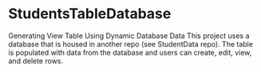 # StudentsTableDatabase
Generating View Table Using Dynamic Database Data
This project uses a database that is housed in another repo (see StudentData repo). The table is populated with data from the database and users can create, edit, view, and delete rows. 
